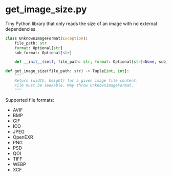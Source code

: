 get_image_size.py
=================

Tiny Python library that only reads the size of an image with no external dependencies.

```Python
class UnknownImageFormat(Exception):
    file_path: str
    format: Optional[str]
    sub_format: Optional[str]

    def __init__(self, file_path: str, format: Optional[str]=None, sub_format: Optional[str]=None) -> None:

def get_image_size(file_path: str) -> Tuple[int, int]:
    """
    Return (width, height) for a given image file content.
    File must be seekable. May throw UnknownImageFormat.
    """
```

Supported file formats:

* AVIF
* BMP
* GIF
* ICO
* JPEG
* OpenEXR
* PNG
* PSD
* QOI
* TIFF
* WEBP
* XCF
